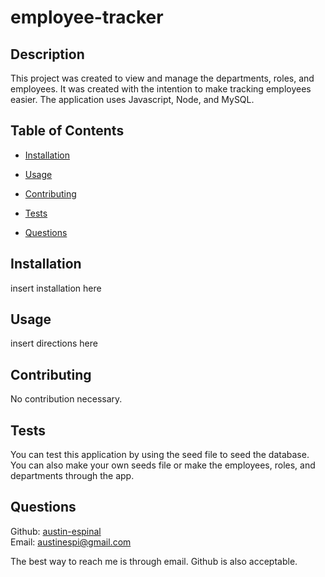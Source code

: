 # employee-tracker

## Description 

This project was created to view and manage the departments, roles, and employees. It was created with the intention to make tracking employees easier. The application uses Javascript, Node, and MySQL.

## Table of Contents

* [Installation](#installation)
* [Usage](#usage)

* [Contributing](#contributing)
* [Tests](#tests)
* [Questions](#questions)

## Installation

insert installation here

## Usage 

insert directions here


## Contributing

No contribution necessary.

## Tests

You can test this application by using the seed file to seed the database. You can also make your own seeds file or make the employees, roles, and departments through the app.

## Questions

Github: [austin-espinal](https://github.com/austin-espinal)   
Email: [austinespi@gmail.com](mailto:austinespi@gmail.com)  

The best way to reach me is through email. Github is also acceptable. 